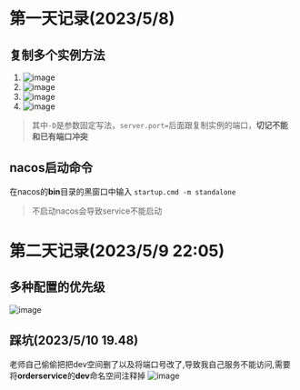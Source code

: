 # 第一天记录(2023/5/8)

## 复制多个实例方法
1. ![image](https://user-images.githubusercontent.com/119733736/236849370-a3d71cdd-bc5b-4c9b-8a14-af8abd756e1f.png)
2. ![image](https://user-images.githubusercontent.com/119733736/236849481-69cc9468-a43a-4a7e-9c18-e3bd4e1d84f3.png)
3. ![image](https://user-images.githubusercontent.com/119733736/236849547-32c6ea23-1fe0-49c1-aa97-479745c748ae.png)
4. ![image](https://user-images.githubusercontent.com/119733736/236849684-08120b27-49bc-4e33-8606-64fed9954f77.png)
> 其中`-D`是参数固定写法，`server.port=`后面跟复制实例的端口，**切记不能和已有端口冲突**

## nacos启动命令
在nacos的**bin**目录的黑窗口中输入
`startup.cmd -m standalone`
> 不启动nacos会导致service不能启动

# 第二天记录(2023/5/9 22:05)

## 多种配置的优先级
![image](https://github.com/GanBro/springCloud/assets/119733736/5a534df1-a62d-478c-b432-d29dd67ed8bf)

## 踩坑(2023/5/10 19.48)
老师自己偷偷把把dev空间删了以及将端口号改了,导致我自己服务不能访问,需要将**orderservice**的**dev**命名空间注释掉
![image](https://github.com/GanBro/springCloud/assets/119733736/6d1de345-bcaa-4b91-b813-f4b79fd4acb1)



